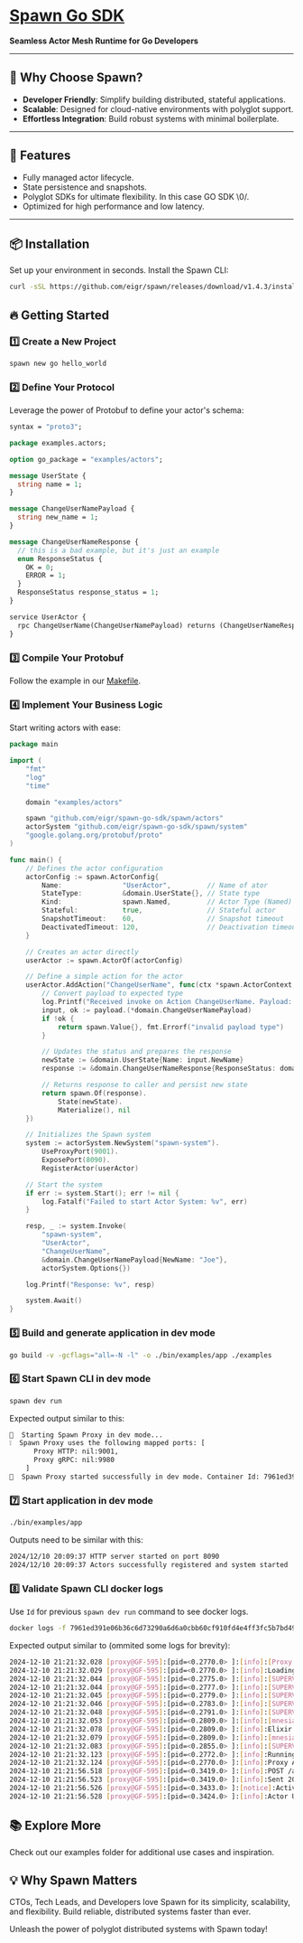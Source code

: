 # [Spawn Go SDK](https://github.com/eigr/spawn)

**Seamless Actor Mesh Runtime for Go Developers**

---

## 🚀 **Why Choose Spawn?**

- **Developer Friendly**: Simplify building distributed, stateful applications.
- **Scalable**: Designed for cloud-native environments with polyglot support.
- **Effortless Integration**: Build robust systems with minimal boilerplate.

---

## **🌟 Features**

- Fully managed actor lifecycle.
- State persistence and snapshots.
- Polyglot SDKs for ultimate flexibility. In this case GO SDK \0/.
- Optimized for high performance and low latency.

---

## **📦 Installation**

Set up your environment in seconds. Install the Spawn CLI:

```bash
curl -sSL https://github.com/eigr/spawn/releases/download/v1.4.3/install.sh | sh
```

## 🔥 Getting Started

### 1️⃣ Create a New Project

```bash
spawn new go hello_world
```

### 2️⃣ Define Your Protocol

Leverage the power of Protobuf to define your actor's schema:

```proto
syntax = "proto3";

package examples.actors;

option go_package = "examples/actors";

message UserState {
  string name = 1;
}

message ChangeUserNamePayload {
  string new_name = 1;
}

message ChangeUserNameResponse {
  // this is a bad example, but it's just an example
  enum ResponseStatus {
    OK = 0;
    ERROR = 1;
  }
  ResponseStatus response_status = 1;
}

service UserActor {
  rpc ChangeUserName(ChangeUserNamePayload) returns (ChangeUserNameResponse) {}
}
```

### 3️⃣ Compile Your Protobuf

Follow the example in our [Makefile](./Makefile).

### 4️⃣ Implement Your Business Logic

Start writing actors with ease:

```go
package main

import (
	"fmt"
	"log"
	"time"

	domain "examples/actors"

	spawn "github.com/eigr/spawn-go-sdk/spawn/actors"
	actorSystem "github.com/eigr/spawn-go-sdk/spawn/system"
	"google.golang.org/protobuf/proto"
)

func main() {
	// Defines the actor configuration
	actorConfig := spawn.ActorConfig{
		Name:               "UserActor",         // Name of ator
		StateType:          &domain.UserState{}, // State type
		Kind:               spawn.Named,         // Actor Type (Named)
		Stateful:           true,                // Stateful actor
		SnapshotTimeout:    60,                  // Snapshot timeout
		DeactivatedTimeout: 120,                 // Deactivation timeout
	}

	// Creates an actor directly
	userActor := spawn.ActorOf(actorConfig)

	// Define a simple action for the actor
	userActor.AddAction("ChangeUserName", func(ctx *spawn.ActorContext, payload proto.Message) (spawn.Value, error) {
		// Convert payload to expected type
		log.Printf("Received invoke on Action ChangeUserName. Payload: %v", payload)
		input, ok := payload.(*domain.ChangeUserNamePayload)
		if !ok {
			return spawn.Value{}, fmt.Errorf("invalid payload type")
		}

		// Updates the status and prepares the response
		newState := &domain.UserState{Name: input.NewName}
		response := &domain.ChangeUserNameResponse{ResponseStatus: domain.ChangeUserNameResponse_OK}

		// Returns response to caller and persist new state
		return spawn.Of(response).
			State(newState).
			Materialize(), nil
	})

	// Initializes the Spawn system
	system := actorSystem.NewSystem("spawn-system").
		UseProxyPort(9001).
		ExposePort(8090).
		RegisterActor(userActor)

	// Start the system
	if err := system.Start(); err != nil {
		log.Fatalf("Failed to start Actor System: %v", err)
	}

	resp, _ := system.Invoke(
		"spawn-system",
		"UserActor",
		"ChangeUserName",
		&domain.ChangeUserNamePayload{NewName: "Joe"},
		actorSystem.Options{})

	log.Printf("Response: %v", resp)

	system.Await()
}
```

### 5️⃣ Build and generate application in dev mode

```bash
go build -v -gcflags="all=-N -l" -o ./bin/examples/app ./examples
```

### 6️⃣ Start Spawn CLI in dev mode

```bash
spawn dev run
```

Expected output similar to this:

```bash
🏃  Starting Spawn Proxy in dev mode...
❕  Spawn Proxy uses the following mapped ports: [
      Proxy HTTP: nil:9001,
      Proxy gRPC: nil:9980
    ]
🚀  Spawn Proxy started successfully in dev mode. Container Id: 7961ed391e06b36c6d73290a6d6a0cbb60cf910fd4e4ff3fc5b7bd49ed677976
```

### 7️⃣ Start application in dev mode

```bash
./bin/examples/app
```

Outputs need to be similar with this:

```bash
2024/12/10 20:09:37 HTTP server started on port 8090
2024/12/10 20:09:37 Actors successfully registered and system started
```

### 8️⃣ Validate Spawn CLI docker logs

Use `Id` for previous `spawn dev run` command to see docker logs.

```bash
docker logs -f 7961ed391e06b36c6d73290a6d6a0cbb60cf910fd4e4ff3fc5b7bd49ed677976
```

Expected output similar to (ommited some logs for brevity):

```bash
2024-12-10 21:21:32.028 [proxy@GF-595]:[pid=<0.2770.0> ]:[info]:[Proxy.Config] Loading configs
2024-12-10 21:21:32.029 [proxy@GF-595]:[pid=<0.2770.0> ]:[info]:Loading config: [actor_system_name]:[my-system]
2024-12-10 21:21:32.044 [proxy@GF-595]:[pid=<0.2775.0> ]:[info]:[SUPERVISOR] Sidecar.Supervisor is up
2024-12-10 21:21:32.044 [proxy@GF-595]:[pid=<0.2777.0> ]:[info]:[SUPERVISOR] Sidecar.ProcessSupervisor is up
2024-12-10 21:21:32.045 [proxy@GF-595]:[pid=<0.2779.0> ]:[info]:[SUPERVISOR] Sidecar.MetricsSupervisor is up
2024-12-10 21:21:32.046 [proxy@GF-595]:[pid=<0.2783.0> ]:[info]:[SUPERVISOR] Spawn.Supervisor is up
2024-12-10 21:21:32.048 [proxy@GF-595]:[pid=<0.2791.0> ]:[info]:[SUPERVISOR] Spawn.Cluster.StateHandoff.ManagerSupervisor is up
2024-12-10 21:21:32.053 [proxy@GF-595]:[pid=<0.2809.0> ]:[info]:[mnesiac:proxy@GF-595] mnesiac starting, with []
2024-12-10 21:21:32.078 [proxy@GF-595]:[pid=<0.2809.0> ]:[info]:Elixir.Statestores.Adapters.Native.SnapshotStore Initialized with result {:aborted, {:already_exists, Statestores.Adapters.Native.SnapshotStore}}
2024-12-10 21:21:32.079 [proxy@GF-595]:[pid=<0.2809.0> ]:[info]:[mnesiac:proxy@GF-595] mnesiac started
2024-12-10 21:21:32.083 [proxy@GF-595]:[pid=<0.2855.0> ]:[info]:[SUPERVISOR] Actors.Supervisors.ActorSupervisor is up
2024-12-10 21:21:32.123 [proxy@GF-595]:[pid=<0.2772.0> ]:[info]:Running Proxy.Router with Bandit 1.5.2 at 0.0.0.0:9001 (http)
2024-12-10 21:21:32.124 [proxy@GF-595]:[pid=<0.2770.0> ]:[info]:Proxy Application started successfully in 0.095587ms. Running with 8 schedulers.
2024-12-10 21:21:56.518 [proxy@GF-595]:[pid=<0.3419.0> ]:[info]:POST /api/v1/system
2024-12-10 21:21:56.523 [proxy@GF-595]:[pid=<0.3419.0> ]:[info]:Sent 200 in 4ms
2024-12-10 21:21:56.526 [proxy@GF-595]:[pid=<0.3433.0> ]:[notice]:Activating Actor "UserActor" with Parent "" in Node :"proxy@GF-595". Persistence true.
2024-12-10 21:21:56.528 [proxy@GF-595]:[pid=<0.3424.0> ]:[info]:Actor UserActor Activated on Node :"proxy@GF-595" in 3402ms
```

## 📚 Explore More

Check out our examples folder for additional use cases and inspiration.

## 💡 Why Spawn Matters

CTOs, Tech Leads, and Developers love Spawn for its simplicity, scalability, and flexibility. Build reliable, distributed systems faster than ever.

Unleash the power of polyglot distributed systems with Spawn today!